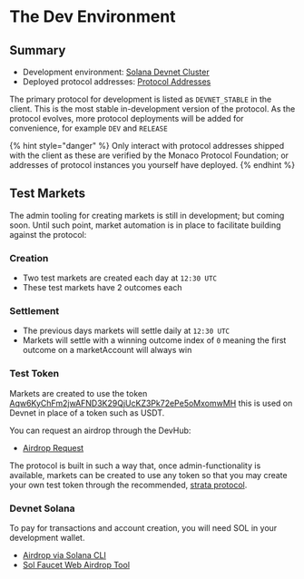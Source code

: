 # The Dev Environment

## Summary

* Development environment: [Solana Devnet Cluster](https://docs.solana.com/clusters#devnet)
* Deployed protocol addresses: [Protocol Addresses](https://github.com/MonacoProtocol/client/blob/main/types/protocol.ts)

The primary protocol for development is listed as `DEVNET_STABLE` in the client. This is the most stable in-development version of the protocol. As the protocol evolves, more protocol deployments will be added for convenience, for example `DEV` and `RELEASE`

{% hint style="danger" %}
Only interact with protocol addresses shipped with the client as these are verified by the Monaco Protocol Foundation; or addresses of protocol instances you yourself have deployed.&#x20;
{% endhint %}

## Test Markets

The admin tooling for creating markets is still in development; but coming soon. Until such point, market automation is in place to facilitate building against the protocol:

### Creation

- Two test markets are created each day at `12:30 UTC`
- These test markets have 2 outcomes each

### Settlement

- The previous days markets will settle daily at `12:30 UTC`
- Markets will settle with a winning outcome index of `0` meaning the first outcome on a marketAccount will always win

### Test Token

Markets are created to use the token [Aqw6KyChFm2jwAFND3K29QjUcKZ3Pk72ePe5oMxomwMH](https://solscan.io/token/Aqw6KyChFm2jwAFND3K29QjUcKZ3Pk72ePe5oMxomwMH?cluster=devnet) this is used on Devnet in place of a token such as USDT.&#x20;

You can request an airdrop through the DevHub:

* [Airdrop Request](https://github.com/MonacoProtocol/sdk/discussions/8)

The protocol is built in such a way that, once admin-functionality is available, markets can be created to use any token so that you may create your own test token through the recommended, [strata protocol](https://app.strataprotocol.com/launchpad/manual/new).

### Devnet Solana

To pay for transactions and account creation, you will need SOL in your development wallet.&#x20;

* [Airdrop via Solana CLI](https://docs.solana.com/cli/usage#airdrop-sollamports)
* [Sol Faucet Web Airdrop Tool](https://solfaucet.com/)
